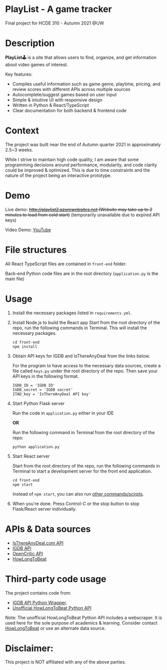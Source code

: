 # PlayList - A game tracker
Final project for HCDE 310 - Autumn 2021 @UW

# Description
**PlayList🕹** is a site that allows users to find, organize, and get information about video games of interest.

Key features:
- Compiles useful information such as game genre, playtime, pricing, and review scores with different APIs across multiple sources
- Autocomplete/suggest games based on user input
- Simple & intuitive UI with responsive design
- Written in Python & React/TypeScript
- Clear documentation for both backend & frontend code

# Context
The project was built near the end of Autumn quarter 2021 in approximately 2.5~3 weeks.

While I strive to maintain high code quality, I am aware that some programming decisions around performance, modularity, and code clarity could be improved & optimized. This is due to time constraints and the nature of the project being an interactive prototype.

# Demo
Live demo: ~~http://playlist2.azurewebsites.net
(Website may take up to 2 minutes to load from cold start)~~
(temporarily unavailable due to expired API keys)

Video Demo: [YouTube](https://youtu.be/DcWTyTp-wjs)

# File structures
All React TypeScript files are contained in `front-end` folder.

Back-end Python code files are in the root directory (`application.py` is the main file) 


# Usage
1. Install the necessary packages listed in `requirements.yml`.

2. Install Node.js to build the React app
    Start from the root directory of the repo, run the following commands in Terminal. This will install the necessary packages.
    ```
    cd front-end
    npm install
    ```

3. Obtain API keys for IGDB and IsThereAnyDeal from the links below. 

    For the program to have access to the necessary data sources, create a file called `keys.py` under the root directory of the repo. Then save your API keys in the following format.

    ```
    IGDB_ID = 'IGDB ID'
    IGDB_secret = 'IGDB secret'
    ITAD_key = 'IsThereAnyDeal API key'
    ```

4. Start Python Flask server

    Run the code in `application.py` either in your IDE
    
    **OR**
    
     Run the following command in Terminal from the root directory of the repo:
     ```
     python application.py
     ```


5. Start React server
    
    Start from the root directory of the repo, run the following commands in Terminal to start a development server for the front end application.
    ```
    cd front-end
    npm start
    ```
    Instead of `npm start`, you can also run [other commands/scirpts](https://create-react-app.dev/docs/available-scripts).

6. When you're done. Press Control-C or the stop button to stop Flask/React server individually.


# APIs & Data sources

- [IsThereAnyDeal.com API](https://itad.docs.apiary.io/#)
- [IGDB API](https://www.igdb.com/api)
- [OpenCritic API](https://app.swaggerhub.com/apis-docs/OpenCritic/OpenCritic-API/0.1.0#/Search/searchGames)
- [HowLongToBeat](https://howlongtobeat.com/)

# Third-party code usage

The project contains code from:
- [IGDB API Python Wrapper](https://github.com/twitchtv/igdb-api-python).
- [Unofficial HowLongToBeat Python API](https://github.com/JaeguKim/HowLongToBeat-Python-API)

Note: The unofficial HowLongToBeat Python API includes a webscraper. It is used here for the sole purpose of academics & learning. Consider contact [HowLongToBeat](https://howlongtobeat.com/) or use an alternate data source.

# Disclaimer:

This project is NOT affiliated with any of the above parties.
